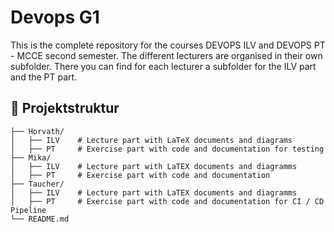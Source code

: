 # Devops G1

This is the complete repository for the courses DEVOPS ILV and DEVOPS PT - MCCE second semester. The different lecturers are organised in their own subfolder. There you can find for each lecturer a subfolder for the ILV part and the PT part.

## 📁 Projektstruktur

```
├── Horvath/
│   ├── ILV    # Lecture part with LaTeX documents and diagrams
│   ├── PT     # Exercise part with code and documentation for testing
├── Mika/
│   ├── ILV    # Lecture part with LaTEX documents and diagramms
│   ├── PT     # Exercise part with code and documentation 
├── Taucher/
│   ├── ILV    # Lecture part with LaTEX documents and diagramms
│   ├── PT     # Exercise part with code and documentation for CI / CD Pipeline
└── README.md
```
